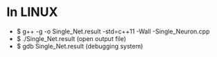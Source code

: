 # In LINUX

* $ g++ -g -o Single_Net.result -std=c++11 -Wall -Single_Neuron.cpp
* $ ./Single_Net.result (open output file)
* $ gdb Single_Net.result (debugging system)
